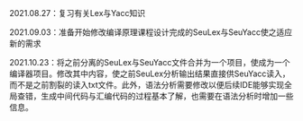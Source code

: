 2021.08.27：复习有关Lex与Yacc知识

2021.09.03：准备开始修改编译原理课程设计完成的SeuLex与SeuYacc使之适应新的需求

2021.10.23：将之前分离的SeuLex与SeuYacc文件合并为一个项目，使成为一个编译器项目。修改其中内容，使之前SeuLex分析输出结果直接供SeuYacc读入，而不是之前割裂的读入txt文件。此外，语法分析需要修改以便后续IDE能够实现全局查错，生成中间代码与汇编代码的过程基本了解，也需要在语法分析时增加一些信息。